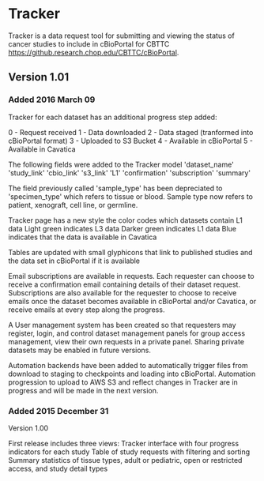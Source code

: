 # Tracker

Tracker is a data request tool for submitting and viewing the status of cancer studies to include in cBioPortal for CBTTC https://github.research.chop.edu/CBTTC/cBioPortal.

## Version 1.01

### Added 2016 March 09
Tracker for each dataset has an additional progress step added: 

0 - Request received
1 - Data downloaded
2 - Data staged (tranformed into cBioPortal format)
3 - Uploaded to S3 Bucket
4 - Available in cBioPortal
5 - Available in Cavatica

The following fields were added to the Tracker model
'dataset_name'
'study_link'
'cbio_link'
's3_link'
'L1'
'confirmation'
'subscription'
'summary'

The field previously called 'sample_type' has been depreciated to 'specimen_type' which refers to tissue or blood. Sample type now refers to patient, xenograft, cell line, or germline.

Tracker page has a new style the color codes which datasets contain L1 data
Light green indicates L3 data
Darker green indicates L1 data
Blue indicates that the data is available in Cavatica

Tables are updated with small glyphicons that link to published studies and the data set in cBioPortal if it is available

Email subscriptions are available in requests. Each requester can choose to receive a confirmation email containing details of their dataset request. Subscriptions are also available for the requester to choose to receive emails once the dataset becomes available in cBioPortal and/or Cavatica, or receive emails at every step along the progress.

A User management system has been created so that requesters may register, login, and control dataset management panels for group access management, view their own requests in a private panel. Sharing private datasets may be enabled in future versions.

Automation backends have been added to automatically trigger files from download to staging to checkpoints and loading into cBioPortal. Automation progression to upload to AWS S3 and reflect changes in Tracker are in progress and will be made in the next version.

### Added 2015 December 31

Version 1.00

First release includes three views:
Tracker interface with four progress indicators for each study
Table of study requests with filtering and sorting
Summary statistics of tissue types, adult or pediatric, open or restricted access, and study detail types

